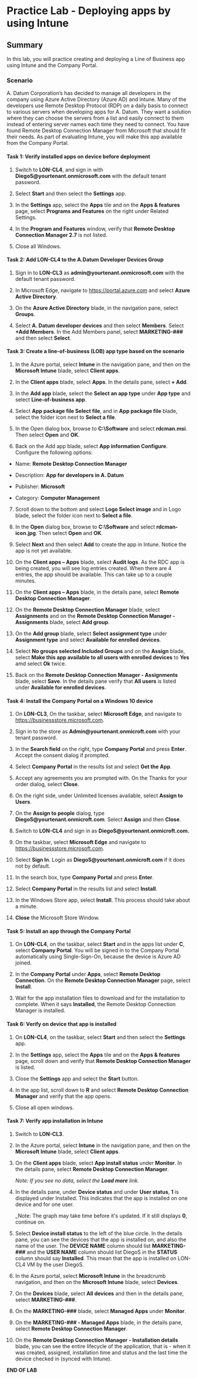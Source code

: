 # Practice Lab - Deploying apps by using Intune

## Summary

In this lab, you will practice creating and deploying  a Line of Business app using Intune and the Company Portal.

### Scenario

A. Datum Corporation’s has decided to manage all developers in the company using Azure Active Directory (Azure AD) and Intune. Many of the developers use Remote Desktop Protocol (RDP) on a daily basis to connect to various servers when developing apps for A. Datum. They want a solution where they can choose the servers from a list and easily connect to them instead of entering server names each time they need to connect. You have found Remote Desktop Connection Manager from Microsoft that should fit their needs. As part of evaluating Intune, you will make this app available from the Company Portal. 

#### Task 1: Verify installed apps on device before deployment 

1.  Switch to **LON-CL4**, and sign in with
    **DiegoS\@yourtenant.onmicrosoft.com** with the default tenant password.

2.  Select **Start** and then select the **Settings** app.

3.  In the **Settings** app, select the **Apps** tile and on the **Apps &
    features** page, select **Programs and Features** on the right under Related Settings.

4.  In the **Program and Features** window, verify that **Remote Desktop
    Connection Manager 2.7** is not listed.

5.  Close all Windows.

#### Task 2: Add LON-CL4 to the A.Datum Developer Devices Group

1. Sign in to **LON-CL3** as **admin\@yourtenant.onmicrosoft.com** with the default tenant password.

2.  In Microsoft Edge, navigate to https://portal.azure.com and select
    **Azure Active Directory**.

3.  On the **Azure Active Directory** blade, in the navigation pane, select
    **Groups**.

4. Select **A. Datum developer devices** and then select **Members**. Select **+Add Members**. 
    In the Add Members panel, select **MARKETING-###** and then select **Select**. 

#### Task 3: Create a line-of-business (LOB) app type based on the scenario 

1.  In the Azure portal, select **Intune** in the navigation pane, and then on
    the **Microsoft Intune** blade, select **Client apps**.

2.  In the **Client apps** blade, select **Apps**. In the details pane, select **+
    Add**.

3.  In the **Add app** blade, select the **Select an app type** under **App
    type** and select **Line-of-business app**.

4.  Select **App package file Select file**, and in **App package file** blade,
    select the folder icon next to **Select a file**.

5.  In the Open dialog box, browse to **C:\\Software** and select **rdcman.msi**.
    Then select **Open** and **OK**.

6.  Back on the Add app blade, select **App information Configure**. Configure
    the following options:

-   Name: **Remote Desktop Connection Manager**

-   Description: **App for developers in A. Datum**

-   Publisher: **Microsoft**

-   Category: **Computer Management**

7.  Scroll down to the bottom and select **Logo Select image** and in Logo blade,
    select the folder icon next to **Select a file**.

8.  In the **Open** dialog box, browse to **C:\\Software** and select
    **rdcman-icon.jpg**. Then select **Open** and **OK**.

9.  Select **Next** and then select **Add** to create the app in Intune. Notice the
    app is not yet available. 

10. On the **Client apps – Apps** blade, select **Audit logs**.  As the RDC app
    is being created, you will see log entries created.  When there are 4 entries,
    the app should be available.  This can take up to a couple minutes.

11.  On the **Client apps – Apps** blade, in the details pane, select **Remote
    Desktop Connection Manager**.

12.  On the **Remote Desktop Connection Manager** blade, select **Assignments**
    and on the **Remote Desktop Connection Manager - Assignments** blade, select
    **Add group**.

13.  On the **Add group** blade, select **Select assignment type** under
    **Assignment type** and select **Available for enrolled devices**.

14.  Select **No groups selected Included Groups** and on the **Assign** blade,
    select **Make this app available to all users with enrolled devices** to **Yes**
    amd select **Ok** twice. 

15. Back on the **Remote Desktop Connection Manager - Assignments** blade, select
    **Save**. In the details pane verify that **All users** is listed
    under **Available for enrolled devices**.

#### Task 4: Install the Company Portal on a Windows 10 device

1.  On **LON-CL3**, On the taskbar, select **Microsoft Edge**, and navigate to
    <https://businessstore.microsoft.com>.

2.  Sign in to the store as **Admin\@yourtenant.onmicroft.com** with your tenant password.

3.  In the **Search field** on the right, type **Company Portal** and press
    **Enter**. Accept the consent dialog if prompted.

4.  Select **Company Portal** in the results list and select **Get the App**.

5.  Accept any agreements you are prompted with. On the Thanks for your order
    dialog, select **Close**.

6.  On the right side, under Unlimited licenses available, select **Assign to
    Users**.

7.  On the **Assign to people** dialog, type
    **DiegoS\@yourtenant.onmicroft.com**. Select **Assign** and then **Close**.

8.  Switch to **LON-CL4** and sign in as **DiegoS\@yourtenant.onmicroft.com.**

9.  On the taskbar, select **Microsoft Edge** and navigate to
    <https://businessstore.microsoft.com>.

10. Select **Sign In**. Login as **DiegoS\@yourtenant.onmicroft.com** if it does
    not by default.

11. In the search box, type **Company Portal** and press **Enter**.

12. Select **Company Portal** in the results list and select **Install**.

13. In the Windows Store app, select **Install**. This process should take about
    a minute.

14. **Close** the Microsoft Store Window.

#### Task 5: Install an app through the Company Portal

1.  On **LON-CL4**, on the taskbar, select **Start** and in the apps list under
    **C**, select **Company Portal**. You will be signed in to the Company Portal
    automatically using Single-Sign-On, because the device is Azure AD joined.

2.  In the **Company Portal** under **Apps**, select **Remote Desktop Connection**. On the **Remote Desktop Connection Manager** page, select
    **Install**.

3.  Wait for the app installation files to download and for the installation to
    complete. When it says **Installed**, the Remote Desktop Connection Manager
    is installed.

#### Task 6: Verify on device that app is installed

1.  On **LON-CL4**, on the taskbar, select **Start** and then select the
    **Settings** app.

2.  In the **Settings** app, select the **Apps** tile and on the **Apps &
    features** page, scroll down and verify that **Remote Desktop Connection
    Manager** is listed.

3.  Close the **Settings** app and select the **Start** button.

4.  In the app list, scroll down to **R** and select **Remote Desktop Connection
    Manager** and verify that the app opens.

5.  Close all open windows.

#### Task 7: Verify app installation in Intune

1.  Switch to **LON-CL3**.

2.  In the Azure portal, select **Intune** in the navigation pane, and then on
    the **Microsoft Intune** blade, select **Client apps**.

3.  On the **Client apps** blade, select **App install status** under
    **Monitor**. In the details pane, select **Remote Desktop Connection
    Manager**.

    _Note: If you see no data, select the **Load more** link._

4.  In the details pane, under **Device status** and under **User status**,
    **1** is displayed under Installed. This indicates that the app is installed
    on one device and for one user.

    _Note: The graph may take time before it's updated.  If it still displays
    **0**, continue on. 

5.  Select **Device install status** to the left of the blue circle. In the
    details pane, you can see the devices that the app is installed on, and also
    the name of the user. The **DEVICE NAME** column should list **MARKETING-###** and
    the **USER NAME** column should list DiegoS in the **STATUS** column should
    say **Installed**. This mean that the app is installed on LON-CL4 VM by the
    user DiegoS.

6.  In the Azure portal, select **Microsoft Intune** in the breadcrumb navigation, and then on
    the **Microsoft Intune** blade, select **Devices**.

7.  On the **Devices** blade, select **All devices** and then in the details
    pane, select **MARKETING-###**.

8.  On the **MARKETING-###** blade, select **Managed Apps** under
    **Monitor**.

9.  On the **MARKETING-### - Managed Apps** blade, in the details pane,
    select **Remote Desktop Connection Manager**.

10. On the **Remote Desktop Connection Manager - Installation details** blade,
    you can see the entire lifecycle of the application, that is - when it was
    created, assigned, installation time and status and the last time the device
    checked in (synced with Intune).

**END OF LAB**